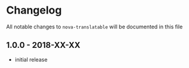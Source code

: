 # Changelog

All notable changes to `nova-translatable` will be documented in this file

## 1.0.0 - 2018-XX-XX

- initial release
